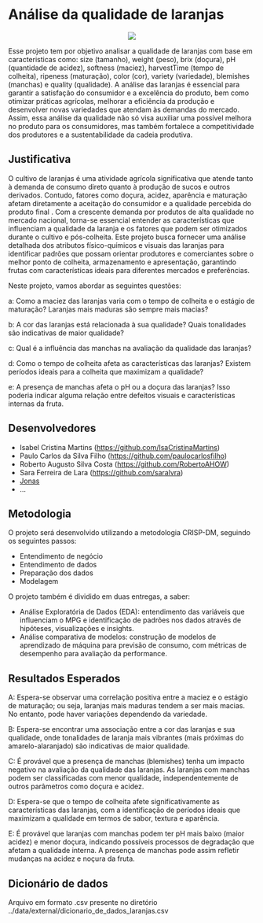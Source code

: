 # Análise da qualidade de laranjas

<p align="center">
  <img src="https://opopular.com.br/image/policy%3A1.3056345%3A1691819402%2Fimage.jpg%3F%26f%3D3x2" alt=" " />
</p>

Esse projeto tem por objetivo analisar a qualidade de laranjas com base em caracteristicas como: size (tamanho), weight (peso), brix (doçura), pH (quantidade de acidez), softness (maciez), harvestTime (tempo de colheita), ripeness (maturação), color (cor), variety (variedade), blemishes (manchas) e quality (qualidade). A análise das laranjas é essencial para garantir a satisfação do consumidor e a excelência do produto, bem como otimizar práticas agrícolas, melhorar a eficiência da produção e desenvolver novas variedades que atendam às demandas do mercado. Assim, essa análise da qualidade não só visa auxiliar uma possível melhora no produto para os consumidores, mas também fortalece a competitividade dos produtores e a sustentabilidade da cadeia produtiva.

## Justificativa

O cultivo de laranjas é uma atividade agrícola significativa que atende tanto à demanda de consumo direto quanto à produção de sucos e outros derivados. Contudo, fatores como doçura, acidez, aparência e maturação afetam diretamente a aceitação do consumidor e a qualidade percebida do produto final . Com a crescente demanda por produtos de alta qualidade no mercado nacional, torna-se essencial entender as características que influenciam a qualidade da laranja e os fatores que podem ser otimizados durante o cultivo e pós-colheita. Este projeto busca fornecer uma análise detalhada dos atributos físico-químicos e visuais das laranjas para identificar padrões que possam orientar produtores e comerciantes sobre o melhor ponto de colheita, armazenamento e apresentação, garantindo frutas com características ideais para diferentes mercados e preferências.

Neste projeto, vamos abordar as seguintes questões:

<div align=" ">
a: Como a maciez das laranjas varia com o tempo de colheita e o estágio de maturação? Laranjas mais maduras são sempre mais macias?

b: A cor das laranjas está relacionada à sua qualidade? Quais tonalidades são indicativas de maior qualidade?

c: Qual é a influência das manchas na avaliação da qualidade das laranjas?

d: Como o tempo de colheita afeta as características das laranjas? Existem períodos ideais para a colheita que maximizam a qualidade?

e: A presença de manchas afeta o pH ou a doçura das laranjas? Isso poderia indicar alguma relação entre defeitos visuais e características internas da fruta.

</div>

## Desenvolvedores

- Isabel Cristina Martins (https://github.com/IsaCristinaMartins)
- Paulo Carlos da Silva Filho (https://github.com/paulocarlosfilho)
- Roberto Augusto Silva Costa (https://github.com/RobertoAHOW)
- Sara Ferreira de Lara (https://github.com/saralvra)
- [Jonas](url-do-github-do-desenvolvedor-#4)
- ...

## Metodologia

O projeto será desenvolvido utilizando a metodologia CRISP-DM, seguindo os seguintes passos:

<div align = " ">

- Entendimento de negócio
- Entendimento de dados
- Preparação dos dados
- Modelagem

</div>

O projeto também é dividido em duas entregas, a saber:

<div align = " ">

- Análise Exploratória de Dados (EDA): entendimento das variáveis que influenciam o MPG e identificação de padrões nos dados através de hipóteses, visualizações e insights.
- Análise comparativa de modelos: construção de modelos de aprendizado de máquina para previsão de consumo, com métricas de desempenho para avaliação da performance.

</div>

## Resultados Esperados

A: Espera-se observar uma correlação positiva entre a maciez e o estágio de maturação; ou seja, laranjas mais maduras tendem a ser mais macias. No entanto, pode haver variações dependendo da variedade.

B: Espera-se encontrar uma associação entre a cor das laranjas e sua qualidade, onde tonalidades de laranja mais vibrantes (mais próximas do amarelo-alaranjado) são indicativas de maior qualidade.

C: É provável que a presença de manchas (blemishes) tenha um impacto negativo na avaliação da qualidade das laranjas. As laranjas com manchas podem ser classificadas com menor qualidade, independentemente de outros parâmetros como doçura e acidez.

D: Espera-se que o tempo de colheita afete significativamente as características das laranjas, com a identificação de períodos ideais que maximizam a qualidade em termos de sabor, textura e aparência.

E: É provável que laranjas com manchas podem ter pH mais baixo (maior acidez) e menor doçura, indicando possíveis processos de degradação que afetam a qualidade interna. A presença de manchas pode assim refletir mudanças na acidez e noçura da fruta.

## Dicionário de dados

Arquivo em formato .csv presente no diretório ../data/external/dicionario_de_dados_laranjas.csv
